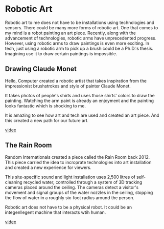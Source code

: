 # Robotic Art
Robotic art to me does not have to be installations using technologies and sensors. There could be many more forms of robotic art. One that comes to my mind is a robot painting an art piece. Recently, along with the advancement of technologies, robotic arms have unprecedented progress. However, using robotic arms to draw paintings is even more exciting. In tech, just using a robotic arm to pick up a brush could be a Ph.D.'s thesis. Imagining use it to draw certain paintings is impossible. 

## Drawing Claude Monet

Hello, Computer created a robotic artist that takes inspiration from the impressionist brushstrokes and style of painter Claude Monet.

It takes photos of people's shirts and uses those shirts' colors to draw the painting. Watching the arm paint is already an enjoyment and the painting looks fantastic which is shocking to me. 

It is amazing to see how art and tech are used and created an art piece. And this created a new path for our future art.

[video](https://www.youtube.com/watch?v=rVmsulKfJCA&feature=emb_title&ab_channel=HelloComputer)


## The Rain Room

Random Internationals created a piece called the Rain Room back 2012. This piece carried the idea to incroprate technologies into art installation and created a new experience for viewers. 

This site-specific sound and light installation uses 2,500 litres of self-cleaning recycled water, controlled through a system of 3D tracking cameras placed around the ceiling. The cameras detect a visitor's movement and signal groups of the water nozzles in the ceiling, stopping the flow of water in a roughly six-foot radius around the person.

Robotic art does not have to be a physical robot. It could be an integenllegent machine that interacts wtih human. 

[video](https://www.youtube.com/watch?v=RM-rW75kIq4&ab_channel=LosAngelesTimes)